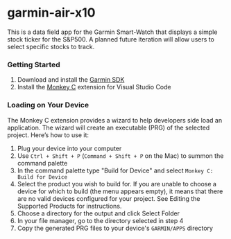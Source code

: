 # garmin-air-x10
This is a data field app for the Garmin Smart-Watch that displays a simple stock ticker for the S&P500.
A planned future iteration will allow users to select specific stocks to track.

### Getting Started
1. Download and install the [Garmin SDK](https://developer.garmin.com/connect-iq/sdk/)
2. Install the [Monkey C](https://marketplace.visualstudio.com/items?itemName=garmin.monkey-c) extension for Visual Studio Code

### Loading on Your Device
The Monkey C extension provides a wizard to help developers side load an application. The wizard will create an executable (PRG) of the selected project. Here’s how to use it:

1. Plug your device into your computer
2. Use `Ctrl + Shift + P` (`Command + Shift + P` on the Mac) to summon the command palette
3. In the command palette type "Build for Device" and select `Monkey C: Build for Device`
4. Select the product you wish to build for. If you are unable to choose a device for which to build (the menu appears empty), it means that there are no valid devices configured for your project. See Editing the Supported Products for instructions.
5. Choose a directory for the output and click Select Folder
6. In your file manager, go to the directory selected in step 4
7. Copy the generated PRG files to your device's `GARMIN/APPS` directory

